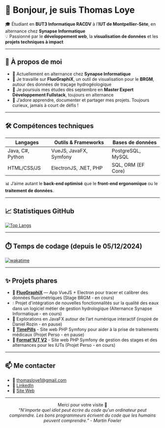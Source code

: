 # 👋 Bonjour, je suis Thomas Loye

🎓 Étudiant en **BUT3 Informatique RACDV** à l’**IUT de Montpellier-Sète**, en alternance chez **Synapse Informatique**  
💡 Passionné par le **développement web**, la **visualisation de données** et les **projets techniques à impact**

---

## 🚀 À propos de moi

- 🔭 Actuellement en alternance chez **Synapse Informatique**  
- 🌊 Je travaille sur **FluoGraphiX**, un outil de visualisation pour le **BRGM**, autour des données de traçage hydrogéologique 
- 🎯 Je poursuis mes études dès septembre en **Master Expert Développement Fullstack**, toujours en alternance  
- 💬 J’adore apprendre, documenter et partager mes projets. Toujours curieux, jamais à court de défis !

---

## 🛠️ Compétences techniques

| Langages         | Outils & Frameworks          | Bases de données       |
|------------------|------------------------------|------------------------|
| Java, C#, Python | VueJS, JavaFX, Symfony       | PostgreSQL, MySQL      |
| HTML/CSS/JS      | ElectronJS, .NET, PHP        | SQL, ORM (EF Core)     |

📊 J’aime autant le **back-end optimisé** que le **front-end ergonomique** ou le **traitement de données**.

---

## 📈 Statistiques GitHub

[![Top Langs](https://github-readme-stats.vercel.app/api/top-langs/?username=th0mate&layout=compact&theme=tokyonight)](https://github.com/anuraghazra/github-readme-stats)

---

## ⏱️ Temps de codage (depuis le 05/12/2024)

[![wakatime](https://wakatime.com/badge/user/018c3a39-c0b0-45a5-bd13-e6b59361621b.svg)](https://wakatime.com/@018c3a39-c0b0-45a5-bd13-e6b59361621b)

---

## ✨ Projets phares

- 🎨 **[FluoGraphiX](https://github.com/th0mate/BRGM-FluoGraphiX_v1)** — App VueJS + Electron pour tracer et calibrer des données fluorimétriques (Stage BRGM - en cours)  
- 💧 Projet d'intégration de nouvelles fonctionnalités sur la qualité des eaux dans un logiciel métier de gestion hydrologique (Alternance Synapse Informatique - en cours) 
- 🧪 Explorations en JavaFX autour de l’art numérique interactif (inspiré de Daniel Rozin - en pause)  
- 💊 **[TimePills](https://github.com/th0mate/TimePills)** - Site web PHP Symfony pour aider à la prise de traitements médicaux (Projet Perso - en pause)
- 💼 **[Format'IUT V2](https://github.com/RomainTouze/FormatIUT)** - Site web PHP Symfony de gestion des stages et des alternances pour les IUTs (Projet Perso - en cours)

---

## 📫 Me contacter

- 📧 thomasloye1@gmail.com  
- 💼 [LinkedIn](www.linkedin.com/in/thomas-loye-b9a615264)  
- 🧠 [Site Web](https://www.thomasloye.fr)

---

<p align="center">
  Merci pour votre visite 🙌<br/>
  <em>“N’importe quel idiot peut écrire du code qu'un ordinateur peut comprendre. Les bons programmeurs écrivent du code que les humains peuvent comprendre.” - Martin Fowler</em>
</p>
